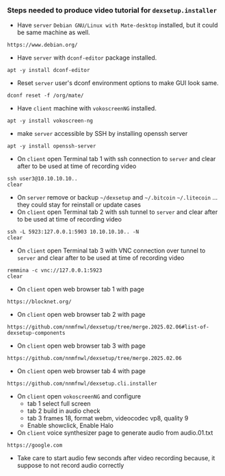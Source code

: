 ### Steps needed to produce video tutorial for `dexsetup.installer`
  * Have `server` `Debian GNU/Linux with Mate-desktop` installed, but it could be same machine as well.
```
https://www.debian.org/
```
  * Have `server` with `dconf-editor` package installed.
```
apt -y install dconf-editor
```
  * Reset `server` user's dconf environment options to make GUI look same.
```
dconf reset -f /org/mate/
```
  * Have `client` machine with `vokoscreenNG` installed.
```
apt -y install vokoscreen-ng
```
  * make `server` accessible by SSH by installing openssh server
```
apt -y install openssh-server
```
  * On `client` open Terminal tab 1 with ssh connection to `server` and clear after to be used at time of recording video
```
ssh user3@10.10.10.10..
clear
```
  * On `server` remove or backup `~/dexsetup` and `~/.bitcoin` `~/.litecoin` ... they could stay for reinstall or update cases
  * On `client` open Terminal tab 2 with ssh tunnel to `server` and clear after to be used at time of recording video
```
ssh -L 5923:127.0.0.1:5903 10.10.10.10.. -N
clear
```
  * On `client` open Terminal tab 3 with VNC connection over tunnel to `server` and clear after to be used at time of recording video
```  
remmina -c vnc://127.0.0.1:5923
clear
```
  * On `client` open web browser tab 1 with page
```
https://blocknet.org/
```
  * On `client` open web browser tab 2 with page
```
https://github.com/nnmfnwl/dexsetup/tree/merge.2025.02.06#list-of-dexsetup-components
```
  * On `client` open web browser tab 3 with page
```
https://github.com/nnmfnwl/dexsetup/tree/merge.2025.02.06
```
  * On `client` open web browser tab 4 with page
```
https://github.com/nnmfnwl/dexsetup.cli.installer
```
  * On `client` open `vokoscreenNG` and configure
    * tab 1 select full screen
    * tab 2 build in audio check
    * tab 3 frames 18, format webm, videocodec vp8, quality 9
    * Enable showclick, Enable Halo
  * On `client` voice synthesizer page to generate audio from audio.01.txt
```
https://google.com
```
  * Take care to start audio few seconds after video recording because, it suppose to not record audio correctly
  


